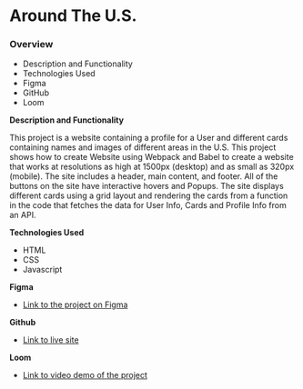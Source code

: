 # Around The U.S.

### Overview

- Description and Functionality
- Technologies Used
- Figma
- GitHub
- Loom

**Description and Functionality**

This project is a website containing a profile for a User and different cards containing names and images of different areas in the U.S. This project shows how to create Website using Webpack and Babel to create a website that works at resolutions as high at 1500px (desktop) and as small as 320px (mobile). The site includes a header, main content, and footer. All of the buttons on the site have interactive hovers and Popups. The site displays different cards using a grid layout and rendering the cards from a function in the code that fetches the data for User Info, Cards and Profile Info from an API.

**Technologies Used**

- HTML
- CSS
- Javascript

**Figma**

- [Link to the project on Figma](https://www.figma.com/file/ii4xxsJ0ghevUOcssTlHZv/Sprint-3%3A-Around-the-US?node-id=0%3A1)

**Github**

- [Link to live site](https://marcofernstaedt.github.io/se_project_aroundtheus/)

**Loom**

- [Link to video demo of the project](https://www.loom.com/share/Around-the-US-13-September-2023-4b3ddd1d16144bccb5c2898a6dc6d56a?sid=3395e216-d854-4127-b62a-2cbd50b4e8b3)